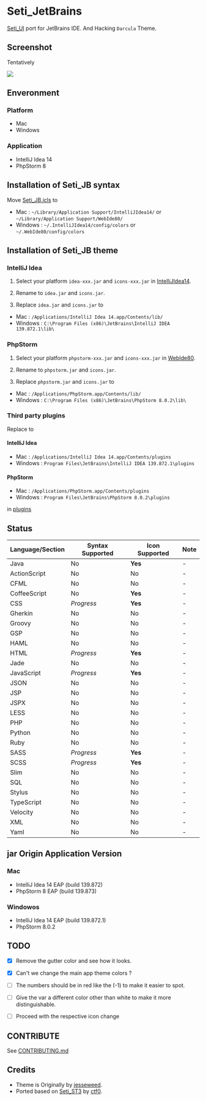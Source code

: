 Seti_JetBrains
==============

[Seti_UI](https://github.com/ctf0/Seti_ST3) port for JetBrains IDE.
And Hacking `Darcula` Theme.


## Screenshot
Tentatively

![](https://raw.githubusercontent.com/zchee/Seti_JetBrains/master/screenshot/all.png)


## Enveronment
### Platform
- Mac
- Windows

### Application
- IntelliJ Idea 14
- PhpStorm 8

## Installation of Seti_JB syntax

Move [Seti_JB.icls](https://github.com/zchee/Seti_JetBrains/blob/master/Seti_JB.icls) to

- Mac : `~/Library/Application Support/IntelliJIdea14/` or `~/Library/Application Support/WebIde80/`
- Windows : `~/.IntelliJIdea14/config/colors` or `~/.WebIde80/config/colors`


## Installation of Seti_JB theme

### IntelliJ Idea
1. Select your platform `idea-xxx.jar` and `icons-xxx.jar` in [IntelliJIdea14](https://github.com/zchee/Seti_JetBrains/tree/master/IntelliJIdea14/).

2. Rename to `idea.jar` and `icons.jar`.

3. Replace `idea.jar` and `icons.jar` to

- Mac : `/Applications/IntelliJ Idea 14.app/Contents/lib/`
- Windows : `C:\Program Files (x86)\JetBrains\IntelliJ IDEA 139.872.1\lib\`

### PhpStorm
1. Select your platform `phpstorm-xxx.jar` and `icons-xxx.jar` in [WebIde80](https://github.com/zchee/Seti_JetBrains/tree/master/WebIde80/).

2. Rename to `phpstorm.jar` and `icons.jar`.

3. Replace `phpstorm.jar` and `icons.jar` to

- Mac : `/Applications/PhpStorm.app/Contents/lib/`
- Windows : `C:\Program Files (x86)\JetBrains\PhpStorm 8.0.2\lib\`

### Third party plugins
Replace to

#### IntelliJ Idea
- Mac : `/Applications/IntelliJ Idea 14.app/Contents/plugins`
- Windows : `Program Files\JetBrains\IntelliJ IDEA 139.872.1\plugins`

#### PhpStorm
- Mac : `/Applications/PhpStorm.app/Contents/plugins`
- Windows : `Program Files\JetBrains\PhpStorm 8.0.2\plugins`

in [plugins](https://github.com/zchee/Seti_JetBrains/tree/master/plugins)


## Status
| Language/Section | Syntax Supported | Icon Supported | Note |
|---|---|---|---|
Java | No | **Yes** | -
ActionScript | No | No | -
CFML | No | No | -
CoffeeScript | No | **Yes** | -
CSS | *Progress* | **Yes** | -
Gherkin| No | No | -
Groovy | No | No | -
GSP | No | No | -
HAML | No | No | -
HTML | *Progress* | **Yes** | -
Jade | No | No | -
JavaScript | *Progress* | **Yes** | -
JSON | No | No | -
JSP| No | No | -
JSPX | No | No | -
LESS | No | No | -
PHP | No | No | -
Python | No | No | -
Ruby | No | No | -
SASS | *Progress* | **Yes** | -
SCSS | *Progress* | **Yes** | -
Slim | No | No | -
SQL | No | No | -
Stylus | No | No | -
TypeScript | No | No | -
Velocity | No | No | -
XML | No | No | -
Yaml | No | No | -


## jar Origin Application Version
### Mac
- IntelliJ Idea 14 EAP (build 139.872)
- PhpStorm 8 EAP (build 139.873)

### Windowos
- IntelliJ Idea 14 EAP (build 139.872.1)
- PhpStorm 8.0.2


## TODO
- [x] Remove the gutter color and see how it looks.
- [x] Can't we change the main app theme colors ?
- [ ] The numbers should be in red like the (-1) to make it easier to spot.
- [ ] Give the var a different color other than white to make it more distinguishable.
- [ ] Proceed with the respective icon change


## CONTRIBUTE
See [CONTRIBUTING.md](https://github.com/zchee/Seti_JetBrains/blob/master/CONTRIBUTING.md)


## Credits

- Theme is Originally by [jesseweed](https://github.com/jesseweed/seti-ui).
- Ported based on [Seti_ST3](https://github.com/ctf0/Seti_ST3) by [ctf0](https://github.com/ctf0/).
